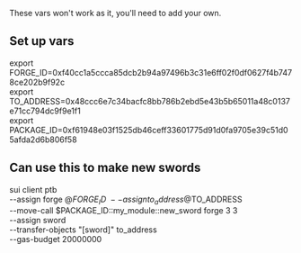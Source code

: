 These vars won't work as it, you'll need to add your own. 

## Set up vars
export FORGE_ID=0xf40cc1a5ccca85dcb2b94a97496b3c31e6ff02f0df0627f4b7478ce202b9f92c \
export TO_ADDRESS=0x48ccc6e7c34bacfc8bb786b2ebd5e43b5b65011a48c0137e71cc794dc9f9e1f1 \
export PACKAGE_ID=0xf61948e03f1525db46ceff33601775d91d0fa9705e39c51d05afda2d6b806f58

## Can use this to make new swords
sui client ptb \
        --assign forge @$FORGE_ID \
        --assign to_address @$TO_ADDRESS \
        --move-call $PACKAGE_ID::my_module::new_sword forge 3 3 \
        --assign sword \
        --transfer-objects "[sword]" to_address \
        --gas-budget 20000000
